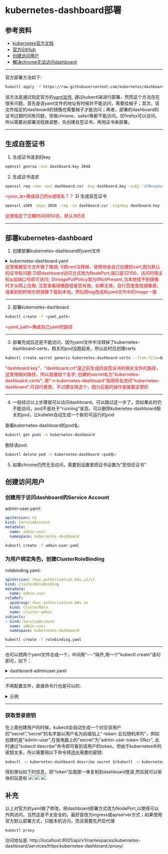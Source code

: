 # kubernetes-dashboard部署
## 参考资料
* [kubernetes官方文档](https://kubernetes.io/docs/tasks/access-application-cluster/web-ui-dashboard/)
* [官方GitHub](https://github.com/kubernetes/dashboard)
* [创建访问用户](https://github.com/kubernetes/dashboard/blob/master/docs/user/access-control/creating-sample-user.md)
* [解决chrome无法访问dashboard](https://blog.51cto.com/10616534/2430512)

-------

官方部署方法如下:
```bash
kubectl apply -f https://raw.githubusercontent.com/kubernetes/dashboard/v2.0.0-beta4/aio/deploy/recommended.yaml
```
该方法是通过指定官方的[yaml文件](https://raw.githubusercontent.com/kubernetes/dashboard/v2.0.0-beta4/aio/deploy/recommended.yaml), 通过kubectl来进行部署，然而这个方法存在很多问题，首先是该yaml文件的地址有时候并不能访问，需要挂梯子；其次，该文件指定的dashboard的镜像也需要梯子才能访问；再者，部署的dashboard的证书过期时间有问题，导致chrome、safari等都不能访问，仅firefox可以访问。所以需要对部署流程做调整，先创建自签证书，再用证书来部署。

------

## 生成自签证书
1) 生成证书请求的key

```bash
openssl genrsa -out dashboard.key 2048
```

2) 生成证书请求
```bash
openssl req -new -out dashboard.csr -key dashboard.key -subj '/CN=<your_ip>'
``` 
<font color=red>\<your_ip>换成自己的ip或域名？？</font>
3) 生成自签证书
```bash
openssl x509 -days 3650 -req -in dashboard.csr -signkey dashboard.key -out dashboard.crt
``` 
<font color=red>这里指定了过期时间3650天，默认365天</font>

----------

## 部署kubernetes-dashboard
1) 创建部署kubernetes-dashboard的yaml文件
<details><summary>kubernetes-dashboard.yaml</summary><pre>
\# Copyright 2017 The Kubernetes Authors.
\# Licensed under the Apache License, Version 2.0 (the "License");
\# you may not use this file except in compliance with the License.
\# You may obtain a copy of the License at
\# http://www.apache.org/licenses/LICENSE-2.0
\# Unless required by applicable law or agreed to in writing, software
\# distributed under the License is distributed on an "AS IS" BASIS,
\# WITHOUT WARRANTIES OR CONDITIONS OF ANY KIND, either express or implied.
\# See the License for the specific language governing permissions and
\# limitations under the License.
 
apiVersion: v1
kind: Namespace
metadata:
  name: kubernetes-dashboard
\---

apiVersion: v1
kind: ServiceAccount
metadata:
  labels:
    k8s-app: kubernetes-dashboard
  name: kubernetes-dashboard
  namespace: kubernetes-dashboard
 \---

kind: Service
apiVersion: v1
metadata:
  labels:
    k8s-app: kubernetes-dashboard
  name: kubernetes-dashboard
  namespace: kubernetes-dashboard
spec:
  type: NodePort #NodePort方式,改用其它方式把这行去掉
  ports:
    - port: 443
      targetPort: 8443
      nodePort: 32100 #NodePort方式端口，改用其它方式把这行去掉
  selector:
    k8s-app: kubernetes-dashboard
\---

\#不要用自带的证书，自带证书时间出错
\#apiVersion: v1
\#kind: Secret
\#metadata:
\#  labels:
\#    k8s-app: kubernetes-dashboard
\#  name: kubernetes-dashboard-certs
\#  namespace: kubernetes-dashboard
\#type: Opaque
\---

apiVersion: v1
kind: Secret
metadata:
  labels:
    k8s-app: kubernetes-dashboard
  name: kubernetes-dashboard-csrf
  namespace: kubernetes-dashboard
type: Opaque
data:
  csrf: ""
\---

apiVersion: v1
kind: Secret
metadata:
  labels:
    k8s-app: kubernetes-dashboard
  name: kubernetes-dashboard-key-holder
  namespace: kubernetes-dashboard
type: Opaque
\---

kind: ConfigMap
apiVersion: v1
metadata:
  labels:
    k8s-app: kubernetes-dashboard
  name: kubernetes-dashboard-settings
  namespace: kubernetes-dashboard
\---

kind: Role
apiVersion: rbac.authorization.k8s.io/v1
metadata:
  labels:
    k8s-app: kubernetes-dashboard
  name: kubernetes-dashboard
  namespace: kubernetes-dashboard
rules:
  # Allow Dashboard to get, update and delete Dashboard exclusive secrets.
  - apiGroups: [""]
    resources: ["secrets"]
    resourceNames: ["kubernetes-dashboard-key-holder", "kubernetes-dashboard-certs", "kubernetes-dashboard-csrf"]
    verbs: ["get", "update", "delete"]
    \# Allow Dashboard to get and update 'kubernetes-dashboard-settings' config map.
  - apiGroups: [""]
    resources: ["configmaps"]
    resourceNames: ["kubernetes-dashboard-settings"]
    verbs: ["get", "update"]
    \# Allow Dashboard to get metrics.
  - apiGroups: [""]
    resources: ["services"]
    resourceNames: ["heapster", "dashboard-metrics-scraper"]
    verbs: ["proxy"]
  - apiGroups: [""]
    resources: ["services/proxy"]
    resourceNames: ["heapster", "http:heapster:", "https:heapster:", "dashboard-metrics-scraper", "http:dashboard-metrics-scraper"]
    verbs: ["get"]
\---

kind: ClusterRole
apiVersion: rbac.authorization.k8s.io/v1
metadata:
  labels:
    k8s-app: kubernetes-dashboard
  name: kubernetes-dashboard
rules:
  # Allow Metrics Scraper to get metrics from the Metrics server
  - apiGroups: ["metrics.k8s.io"]
    resources: ["pods", "nodes"]
    verbs: ["get", "list", "watch"]
\---

apiVersion: rbac.authorization.k8s.io/v1
kind: RoleBinding
metadata:
  labels:
    k8s-app: kubernetes-dashboard
  name: kubernetes-dashboard
  namespace: kubernetes-dashboard
roleRef:
  apiGroup: rbac.authorization.k8s.io
  kind: Role
  name: kubernetes-dashboard
subjects:
  - kind: ServiceAccount
    name: kubernetes-dashboard
    namespace: kubernetes-dashboard
\---

apiVersion: rbac.authorization.k8s.io/v1
kind: ClusterRoleBinding
metadata:
  name: kubernetes-dashboard
  namespace: kubernetes-dashboard
roleRef:
  apiGroup: rbac.authorization.k8s.io
  kind: ClusterRole
  name: kubernetes-dashboard
subjects:
  - kind: ServiceAccount
    name: kubernetes-dashboard
    namespace: kubernetes-dashboard
\---

kind: Deployment
apiVersion: apps/v1
metadata:
  labels:
    k8s-app: kubernetes-dashboard
  name: kubernetes-dashboard
  namespace: kubernetes-dashboard
spec:
  replicas: 1
  revisionHistoryLimit: 10
  selector:
    matchLabels:
      k8s-app: kubernetes-dashboard
  template:
    metadata:
      labels:
        k8s-app: kubernetes-dashboard
    spec:
      containers:
        - name: kubernetes-dashboard
          #image: registry.cn-hangzhou.aliyuncs.com/kubernetesui/dashboard:v2.0.0-beta5
          image: kubernetesui/dashboard:v2.0.0-beta5
          imagePullPolicy: IfNotPresent
          ports:
            - containerPort: 8443
              protocol: TCP
          args:
            - --auto-generate-certificates
            - --namespace=kubernetes-dashboard
            # Uncomment the following line to manually specify Kubernetes API server Host
            # If not specified, Dashboard will attempt to auto discover the API server and connect
            # to it. Uncomment only if the default does not work.
            # - --apiserver-host=http://my-address:port
          volumeMounts:
            - name: kubernetes-dashboard-certs
              mountPath: /certs
              # Create on-disk volume to store exec logs
            - mountPath: /tmp
              name: tmp-volume
          livenessProbe:
            httpGet:
              scheme: HTTPS
              path: /
              port: 8443
            initialDelaySeconds: 30
            timeoutSeconds: 30
      volumes:
        - name: kubernetes-dashboard-certs
          secret:
            secretName: kubernetes-dashboard-certs
        - name: tmp-volume
          emptyDir: {}
      serviceAccountName: kubernetes-dashboard
      # Comment the following tolerations if Dashboard must not be deployed on master
      tolerations:
        - key: node-role.kubernetes.io/master
          effect: NoSchedule
\---

kind: Service
apiVersion: v1
metadata:
  labels:
    k8s-app: dashboard-metrics-scraper
  name: dashboard-metrics-scraper
  namespace: kubernetes-dashboard
spec:
  ports:
    - port: 8000
      targetPort: 8000
  selector:
    k8s-app: dashboard-metrics-scraper
\---

kind: Deployment
apiVersion: apps/v1
metadata:
  labels:
    k8s-app: dashboard-metrics-scraper
  name: dashboard-metrics-scraper
  namespace: kubernetes-dashboard
spec:
  replicas: 1
  revisionHistoryLimit: 10
  selector:
    matchLabels:
      k8s-app: dashboard-metrics-scraper
  template:
    metadata:
      labels:
        k8s-app: dashboard-metrics-scraper
    spec:
      containers:
        - name: dashboard-metrics-scraper
          image: kubernetesui/metrics-scraper:v1.0.1
          ports:
            - containerPort: 8000
              protocol: TCP
          livenessProbe:
            httpGet:
              scheme: HTTP
              path: /
              port: 8000
            initialDelaySeconds: 30
            timeoutSeconds: 30
          volumeMounts:
          - mountPath: /tmp
            name: tmp-volume
      serviceAccountName: kubernetes-dashboard
      # Comment the following tolerations if Dashboard must not be deployed on master
      tolerations:
        - key: node-role.kubernetes.io/master
          effect: NoSchedule
      volumes:
        - name: tmp-volume
          emptyDir: {}
</pre></details>
<font color=red>这里根据官方文件做了微调: 1)把cert注释掉，使用待会自己创建的cert,因为默认的证书有问题 2)把dashboard访问方式改为NodePort,端口是32100，访问时用主机ip加端口号即可访问; 3)imagePullPolicy改为IfNotPresent,当本地找不到镜像时才从网上拉取; 
注意查看镜像路径是否有效，如果无效，自行百度查找镜像源，或者到别的地方把镜像下载到本地，然后把tag改成和yaml文件中的image一致</font>

-------

2) 部署kubernetes-dashboard
```bash
kubectl create -f <yaml_path>
```
<font color=red>\<yaml_path>换成自己yaml的路径</font>

-------

3) 部署完成后还是不能访问，因为yaml文件中注释掉了kubernetes-dashboard-certs，相关的pod没跑起来，所以此时应创建certs
```bash
kubectl create secret generic kubernetes-dashboard-certs --from-file=dashboard.key --from-file=dashboard.crt -n kubernetes-dashboard
```
<font color=red>"dashboard.key"、"dashboard.crt"是之前生成的自签证书的相关文件的路径，这里用相对路径，所以直接给个名字;  创建的secret名为"kubernetes-dashboard-certs"; 用"-n kubernetes-dashboard"指明命名空间"kubernetes-dashboard",可自行更改，不过建议用这个，因为后面的操作是接着这里的</font>
    
-------

4) 一般经过以上步骤就可以访问dashboard，可以跳过这一步了，但如果此时仍不能访问，pod不是处于"running"状态，可以删除kubenetes-dashboard相关的pod，让kubelet自动生成一个新的可运行的pod

  查看kubernetes-dashboard的pod名:
```bash
kubectl get pods -n kubernetes-dashboard 
```
  删除该pod:
```bash
kubectl delete pod -n kubernetes-dashboard <pod名>
```
5) 如果chrome仍然无法访问，需要到设置里把证书设置为"受信任证书"

## 创建访问用户
### 创建用于访问dashboard的Service Account
admin-user.yaml:
```yaml
apiVersion: v1
kind: ServiceAccount
metadata:
  name: admin-user
  namespace: kubernetes-dashboard
```
```bash
kubectl create -f admin-user.yaml
```
### 为用户绑定角色，创建ClusterRoleBinding
rolebinding.yaml:
```yaml
apiVersion: rbac.authorization.k8s.io/v1
kind: ClusterRoleBinding
metadata:
  name: admin-user
roleRef:
  apiGroup: rbac.authorization.k8s.io
  kind: ClusterRole
  name: cluster-admin
subjects:
- kind: ServiceAccount
  name: admin-user
  namespace: kubernetes-dashboard
```
```bash
kubectl create -f rolebinding.yaml
```

------

也可以把两个yaml文件合成一个，中间用"---"隔开,用一个"kubectl create"语句即可，如下：
<details><summary>dashboard-adminuser.yaml</summary>
```bash
## 创建名为admin-user的用户
apiVersion: v1
kind: ServiceAccount
metadata:
  name: admin-user
  namespace: kubernetes-dashboard
---

## 把集群角色cluster-admin绑定到admin-user
apiVersion: rbac.authorization.k8s.io/v1
kind: ClusterRoleBinding
metadata:
  name: admin-user
roleRef:
  apiGroup: rbac.authorization.k8s.io
  kind: ClusterRole
  name: cluster-admin
subjects:
- kind: ServiceAccount
  name: admin-user
  namespace: kubernetes-dashboard
```
</details>
<details><summary>操作命令:</summary>
```bash
kubectl create -f dashboard-adminuser.yaml
```
</details>

--------

不用配置文件，直接命令行也是可以的:
<details><summary>示例</summary>
在"kubernetes-dashboard"命名空间下创建一个名为"admin-user"的用户:
```bash
kubectl create serviceaccount admin-user -n kubernetes-dashboard
```
创建一个叫"admin-user"的“角色绑定”,给"admin-user"用户授予"cluster-admin"角色:
```bash
kubectl create clusterrolebinding admin-user -–clusterrole=cluster-admin –-serviceaccount=kubernetes-dashboard:admin-user
```
</details>

---------

### 获取登录密钥
在上面创建用户的时候，kubectl会自动生成一个对应该用户的"secret",”secret“的名字是以用户名为前缀加上"-token-五位随机序列"，例如创建的是"admin-user",在我电脑上的"secret"为"admin-user-token-5fkcr",
此时通过"kubectl describe"命令即可看到该用户的token，但由于kubernetes中的密钥太多，所以需要用以下命令筛选出需要的密钥:
```bash
kubectl -n kubernetes-dashboard describe secret $(kubectl -n kubernetes-dashboard get secret | grep admin-user | awk '{print $1}')
```
得到类似如下的信息，把”token“后面那一串复制到dashboard登录,然后就可以愉快的玩耍啦
![](https://tva1.sinaimg.cn/large/006y8mN6gy1g8m4y06ce2j30sg0gpae1.jpg)
![](https://tva1.sinaimg.cn/large/006y8mN6gy1g8m94rolt9j30mc09zt9t.jpg)
![](https://tva1.sinaimg.cn/large/006y8mN6gy1g8m96wbrgyj30y90jw0vh.jpg)

## 补充
以上对官方的yaml做了修改，把dashboard部署方式改为NodePort,以使得可以外网访问，当然这是不太安全的，最好是改为ingress或apiserver方式；如果使用官方默认部署方式，只能本机访问，而且需要先开启代理
```
kubectl proxy
```
访问地址是:
http://localhost:8001/api/v1/namespaces/kubernetes-dashboard/services/https:kubernetes-dashboard:/proxy/.
